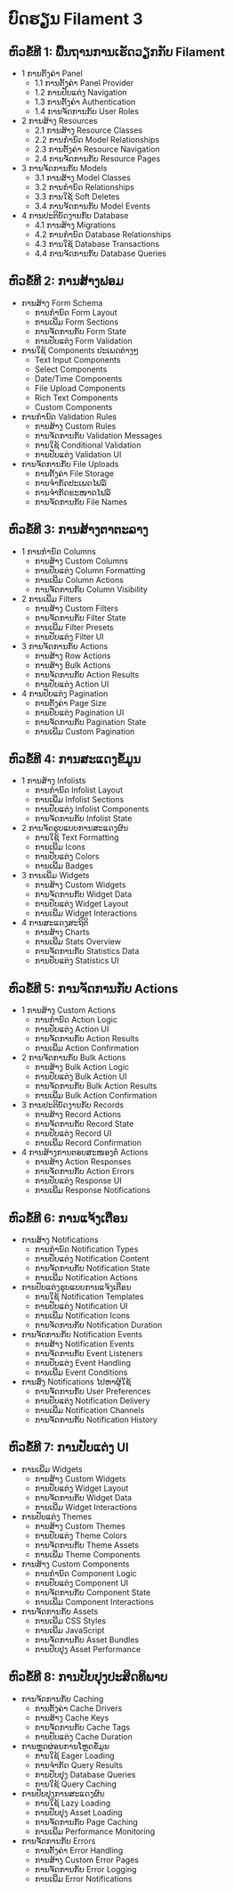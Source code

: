 # ບົດຮຽນ Filament 3

## ຫົວຂໍ້ທີ 1: ພື້ນຖານການເຮັດວຽກກັບ Filament
- 1 ການຕັ້ງຄ່າ Panel
  - 1.1 ການຕັ້ງຄ່າ Panel Provider
  - 1.2 ການປັບແຕ່ງ Navigation
  - 1.3 ການຕັ້ງຄ່າ Authentication
  - 1.4 ການຈັດການກັບ User Roles
- 2 ການສ້າງ Resources
  - 2.1 ການສ້າງ Resource Classes
  - 2.2 ການກຳນົດ Model Relationships
  - 2.3 ການຕັ້ງຄ່າ Resource Navigation
  - 2.4 ການຈັດການກັບ Resource Pages
- 3 ການຈັດການກັບ Models
  - 3.1 ການສ້າງ Model Classes
  - 3.2 ການກຳນົດ Relationships
  - 3.3 ການໃຊ້ Soft Deletes
  - 3.4 ການຈັດການກັບ Model Events
- 4 ການປະຕິບັດງານກັບ Database
  - 4.1 ການສ້າງ Migrations
  - 4.2 ການກຳນົດ Database Relationships
  - 4.3 ການໃຊ້ Database Transactions
  - 4.4 ການຈັດການກັບ Database Queries

## ຫົວຂໍ້ທີ 2: ການສ້າງຟອມ
- ການສ້າງ Form Schema
  - ການກຳນົດ Form Layout
  - ການເພີ່ມ Form Sections
  - ການຈັດການກັບ Form State
  - ການປັບແຕ່ງ Form Validation
- ການໃຊ້ Components ປະເພດຕ່າງໆ
  - Text Input Components
  - Select Components
  - Date/Time Components
  - File Upload Components
  - Rich Text Components
  - Custom Components
- ການກຳນົດ Validation Rules
  - ການສ້າງ Custom Rules
  - ການຈັດການກັບ Validation Messages
  - ການໃຊ້ Conditional Validation
  - ການປັບແຕ່ງ Validation UI
- ການຈັດການກັບ File Uploads
  - ການຕັ້ງຄ່າ File Storage
  - ການຈຳກັດປະເພດໄຟລ໌
  - ການຈຳກັດຂະໜາດໄຟລ໌
  - ການຈັດການກັບ File Names

## ຫົວຂໍ້ທີ 3: ການສ້າງຕາຕະລາງ
- 1 ການກຳນົດ Columns
  - ການສ້າງ Custom Columns
  - ການປັບແຕ່ງ Column Formatting
  - ການເພີ່ມ Column Actions
  - ການຈັດການກັບ Column Visibility
- 2 ການເພີ່ມ Filters
  - ການສ້າງ Custom Filters
  - ການຈັດການກັບ Filter State
  - ການເພີ່ມ Filter Presets
  - ການປັບແຕ່ງ Filter UI
- 3 ການຈັດການກັບ Actions
  - ການສ້າງ Row Actions
  - ການສ້າງ Bulk Actions
  - ການຈັດການກັບ Action Results
  - ການປັບແຕ່ງ Action UI
- 4 ການປັບແຕ່ງ Pagination
  - ການຕັ້ງຄ່າ Page Size
  - ການປັບແຕ່ງ Pagination UI
  - ການຈັດການກັບ Pagination State
  - ການເພີ່ມ Custom Pagination

## ຫົວຂໍ້ທີ 4: ການສະແດງຂໍ້ມູນ
- 1 ການສ້າງ Infolists
  - ການກຳນົດ Infolist Layout
  - ການເພີ່ມ Infolist Sections
  - ການປັບແຕ່ງ Infolist Components
  - ການຈັດການກັບ Infolist State
- 2 ການຈັດຮູບແບບການສະແດງຜົນ
  - ການໃຊ້ Text Formatting
  - ການເພີ່ມ Icons
  - ການປັບແຕ່ງ Colors
  - ການເພີ່ມ Badges
- 3 ການເພີ່ມ Widgets
  - ການສ້າງ Custom Widgets
  - ການຈັດການກັບ Widget Data
  - ການປັບແຕ່ງ Widget Layout
  - ການເພີ່ມ Widget Interactions
- 4 ການສະແດງສະຖິຕິ
  - ການສ້າງ Charts
  - ການເພີ່ມ Stats Overview
  - ການຈັດການກັບ Statistics Data
  - ການປັບແຕ່ງ Statistics UI

## ຫົວຂໍ້ທີ 5: ການຈັດການກັບ Actions
- 1 ການສ້າງ Custom Actions
  - ການກຳນົດ Action Logic
  - ການປັບແຕ່ງ Action UI
  - ການຈັດການກັບ Action Results
  - ການເພີ່ມ Action Confirmation
- 2 ການຈັດການກັບ Bulk Actions
  - ການສ້າງ Bulk Action Logic
  - ການປັບແຕ່ງ Bulk Action UI
  - ການຈັດການກັບ Bulk Action Results
  - ການເພີ່ມ Bulk Action Confirmation
- 3 ການປະຕິບັດງານກັບ Records
  - ການສ້າງ Record Actions
  - ການຈັດການກັບ Record State
  - ການປັບແຕ່ງ Record UI
  - ການເພີ່ມ Record Confirmation
- 4 ການສ້າງການຕອບສະໜອງຕໍ່ Actions
  - ການສ້າງ Action Responses
  - ການຈັດການກັບ Action Errors
  - ການປັບແຕ່ງ Response UI
  - ການເພີ່ມ Response Notifications

## ຫົວຂໍ້ທີ 6: ການແຈ້ງເຕືອນ
- ການສ້າງ Notifications
  - ການກຳນົດ Notification Types
  - ການປັບແຕ່ງ Notification Content
  - ການຈັດການກັບ Notification State
  - ການເພີ່ມ Notification Actions
- ການປັບແຕ່ງຮູບແບບການແຈ້ງເຕືອນ
  - ການໃຊ້ Notification Templates
  - ການປັບແຕ່ງ Notification UI
  - ການເພີ່ມ Notification Icons
  - ການຈັດການກັບ Notification Duration
- ການຈັດການກັບ Notification Events
  - ການສ້າງ Notification Events
  - ການຈັດການກັບ Event Listeners
  - ການປັບແຕ່ງ Event Handling
  - ການເພີ່ມ Event Conditions
- ການສົ່ງ Notifications ໄປຫາຜູ້ໃຊ້
  - ການຈັດການກັບ User Preferences
  - ການປັບແຕ່ງ Notification Delivery
  - ການເພີ່ມ Notification Channels
  - ການຈັດການກັບ Notification History

## ຫົວຂໍ້ທີ 7: ການປັບແຕ່ງ UI
- ການເພີ່ມ Widgets
  - ການສ້າງ Custom Widgets
  - ການປັບແຕ່ງ Widget Layout
  - ການຈັດການກັບ Widget Data
  - ການເພີ່ມ Widget Interactions
- ການປັບແຕ່ງ Themes
  - ການສ້າງ Custom Themes
  - ການປັບແຕ່ງ Theme Colors
  - ການຈັດການກັບ Theme Assets
  - ການເພີ່ມ Theme Components
- ການສ້າງ Custom Components
  - ການກຳນົດ Component Logic
  - ການປັບແຕ່ງ Component UI
  - ການຈັດການກັບ Component State
  - ການເພີ່ມ Component Interactions
- ການຈັດການກັບ Assets
  - ການເພີ່ມ CSS Styles
  - ການເພີ່ມ JavaScript
  - ການຈັດການກັບ Asset Bundles
  - ການປັບປຸງ Asset Performance

## ຫົວຂໍ້ທີ 8: ການປັບປຸງປະສິດທິພາບ
- ການຈັດການກັບ Caching
  - ການຕັ້ງຄ່າ Cache Drivers
  - ການສ້າງ Cache Keys
  - ການຈັດການກັບ Cache Tags
  - ການປັບແຕ່ງ Cache Duration
- ການຫຼຸດຜ່ອນການໂຫຼດຂໍ້ມູນ
  - ການໃຊ້ Eager Loading
  - ການຈຳກັດ Query Results
  - ການປັບປຸງ Database Queries
  - ການໃຊ້ Query Caching
- ການປັບປຸງການສະແດງຜົນ
  - ການໃຊ້ Lazy Loading
  - ການປັບປຸງ Asset Loading
  - ການຈັດການກັບ Page Caching
  - ການເພີ່ມ Performance Monitoring
- ການຈັດການກັບ Errors
  - ການຕັ້ງຄ່າ Error Handling
  - ການສ້າງ Custom Error Pages
  - ການຈັດການກັບ Error Logging
  - ການເພີ່ມ Error Notifications 